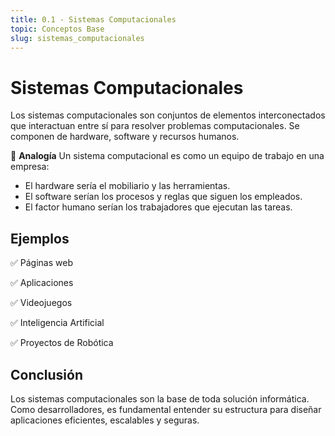 ```yaml
---
title: 0.1 - Sistemas Computacionales
topic: Conceptos Base
slug: sistemas_computacionales
---
```


# Sistemas Computacionales

Los sistemas computacionales son conjuntos de elementos interconectados que interactuan entre sí para resolver problemas computacionales. Se componen de hardware, software y recursos humanos.

📌 **Analogía**
Un sistema computacional es como un equipo de trabajo en una empresa:

- El hardware sería el mobiliario y las herramientas.
- El software serían los procesos y reglas que siguen los empleados.
- El factor humano serían los trabajadores que ejecutan las tareas.

## Ejemplos

✅ Páginas web

✅ Aplicaciones

✅ Videojuegos

✅ Inteligencia Artificial

✅ Proyectos de Robótica

## Conclusión

Los sistemas computacionales son la base de toda solución informática. Como desarrolladores, es fundamental entender su estructura para diseñar aplicaciones eficientes, escalables y seguras.
